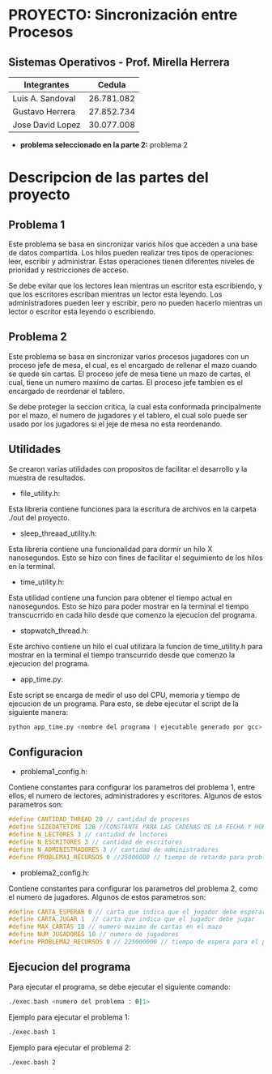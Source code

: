 

# PROYECTO: Sincronización entre Procesos
## Sistemas Operativos - Prof. Mirella Herrera


| Integrantes | Cedula |
| ------ | ------ |
| Luis A. Sandoval | 26.781.082 |
| Gustavo Herrera | 27.852.734 |
| Jose David Lopez | 30.077.008 |


- **problema seleccionado en la parte 2:** problema 2

# Descripcion de las partes del proyecto


## Problema 1

Este problema se basa en sincronizar varios hilos que acceden a una base de datos compartida. Los hilos pueden realizar tres tipos de operaciones: leer, escribir y administrar. Estas operaciones tienen diferentes niveles de prioridad y restricciones de acceso.

Se debe evitar que los lectores lean mientras un escritor esta escribiendo, y que los escritores escriban mientras un lector esta leyendo. Los administradores pueden leer y escribir, pero no pueden hacerlo mientras un lector o escritor esta leyendo o escribiendo.

## Problema 2

Este problema se basa en sincronizar varios procesos jugadores con un proceso jefe de mesa, el cual, es el encargado de rellenar el mazo cuando se quede sin cartas. El proceso jefe de mesa tiene un mazo de cartas, el cual, tiene un numero maximo de cartas. El proceso jefe tambien es el encargado de reordenar el tablero.

Se debe proteger la seccion critica, la cual esta conformada principalmente por el mazo, el numero de jugadores y el tablero, el cual solo puede ser usado por los jugadores si el jeje de mesa no esta reordenando.

## Utilidades

Se crearon varias utilidades con propositos de facilitar el desarrollo y la muestra de resultados.

- file_utility.h:

Esta libreria contiene funciones para la escritura de archivos en la carpeta ./out del proyecto.

- sleep_threaad_utility.h:

Esta libreria contiene una funcionalidad para dormir un hilo X nanosegundos. Esto se hizo con fines de facilitar el seguimiento de los hilos en la terminal.

- time_utility.h:

Esta utilidad contiene una funcion para obtener el tiempo actual en nanosegundos. Esto se hizo para poder mostrar en la terminal el tiempo transcucrrido en cada hilo desde que comenzo la ejecucion del programa.

- stopwatch_thread.h:

Este archivo contiene un hilo el cual utilizara la funcion de time_utility.h para mostrar en la terminal el tiempo transcurrido desde que comenzo la ejecucion del programa.


- app_time.py:

Este script se encarga de medir el uso del CPU, memoria y tiempo de ejecucion de un programa. Para esto, se debe ejecutar el script de la siguiente manera:

```sh 
python app_time.py <nombre del programa | ejecutable generado por gcc> <parametros del programa>
```

## Configuracion

* problema1_config.h:

Contiene constantes para configurar los parametros del problema 1, entre ellos, el numero de lectores, administradores y escritores. Algunos de estos parametros son:

```c
#define CANTIDAD_THREAD 20 // cantidad de procesos
#define SIZEDATETIME 128 //CONSTANTE PARA LAS CADENAS DE LA FECHA Y HORA DEL PROCESO
#define N_LECTORES 3 // cantidad de lectores
#define N_ESCRITORES 3 // cantidad de escritores
#define N_ADMINISTRADORES 3 // cantidad de administradores
#define PROBLEMA1_RECURSOS 0 //25000000 // tiempo de retardo para problema 1
```

* problema2_config.h:

Contiene constantes para configurar los parametros del problema 2, como el numero de jugadores. Algunos de estos parametros son:

```c
#define CARTA_ESPERAR 0 // carta que indica que el jugador debe esperar
#define CARTA_JUGAR 1  // carta que indica que el jugador debe jugar
#define MAX_CARTAS 10 // numero maximo de cartas en el mazo
#define NUM_JUGADORES 10 // numero de jugadores
#define PROBLEMA2_RECURSOS 0 // 225000000 // tiempo de espera para el problema 1
```

## Ejecucion del programa

Para ejecutar el programa, se debe ejecutar el siguiente comando:

```sh
./exec.bash <numero del problema : 0|1> 
```

Ejemplo para ejecutar el problema 1:

```sh
./exec.bash 1
```

Ejemplo para ejecutar el problema 2:

```sh
./exec.bash 2
```
